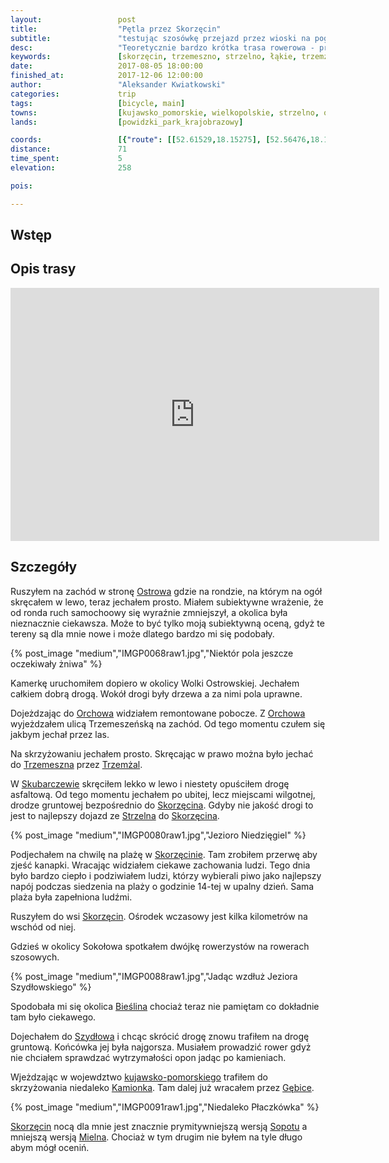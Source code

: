 ```yaml
---
layout:                 post
title:                  "Pętla przez Skorzęcin"
subtitle:               "testując szosówkę przejazd przez wioski na pograniczu województwa kujawsko-pomorskiego i wielkopolskiego"
desc:                   "Teoretycznie bardzo krótka trasa rowerowa - przejażdżka aby zobaczyć jak wygląda Skorzęcin za dnia. Ostatecznie przejechałem 71km obserwując kujawskie i wielkopolskie wsie tuż po okresie żniw."
keywords:               [skorzęcin, trzemeszno, strzelno, łąkie, trzemżal]
date:                   2017-08-05 18:00:00
finished_at:            2017-12-06 12:00:00
author:                 "Aleksander Kwiatkowski"
categories:             trip
tags:                   [bicycle, main]
towns:                  [kujawsko_pomorskie, wielkopolskie, strzelno, orchowo, powidz, witkowo, trzemeszno, mogilno]
lands:                  [powidzki_park_krajobrazowy]

coords:                 [{"route": [[52.61529,18.15275], [52.56476,18.10486], [52.54362,18.08280], [52.53506,18.08349], [52.50869,18.05576], [52.49777,18.02169], [52.50153,18.01508], [52.49395,17.97525], [52.49761,17.94727], [52.49380,17.92848], [52.46086,17.90985], [52.46426,17.87955], [52.46850,17.86445], [52.46222,17.85912], [52.46217,17.85432], [52.48037,17.84453], [52.48361,17.83269], [52.49443,17.83346], [52.50148,17.84359], [52.51470,17.82651], [52.52143,17.84428], [52.53679,17.83741], [52.54770,17.84342], [52.54754,17.89629], [52.55892,17.93955], [52.56596,17.93998], [52.57874,17.98444], [52.57994,17.99903], [52.60074,18.03190], [52.59386,18.07284], [52.61383,18.13558], [52.61482,18.15266]], "type": "bicycle"}]
distance:               71
time_spent:             5
elevation:              258  

pois:

---
```


[wiki-ostrowo]: https://pl.wikipedia.org/wiki/Ostrowo_(wie%C5%9B_w_powiecie_mogile%C5%84skim)
[wiki-orchowo]: https://pl.wikipedia.org/wiki/Orchowo
[wiki-trzemeszno]: https://pl.wikipedia.org/wiki/Trzemeszno
[wiki-trzemzal]: https://pl.wikipedia.org/wiki/Trzem%C5%BCal
[wiki-skubarczewo]: https://pl.wikipedia.org/wiki/Skubarczewo
[wiki-skorzecin]: https://pl.wikipedia.org/wiki/Skorz%C4%99cin_(wie%C5%9B_w_wojew%C3%B3dztwie_wielkopolskim)
[wiki-strzelno]: https://pl.wikipedia.org/wiki/Strzelno
[wiki-bieslin]: https://pl.wikipedia.org/wiki/Bie%C5%9Blin
[wiki-szydlowo]: https://pl.wikipedia.org/wiki/Szyd%C5%82owo_(powiat_gnie%C5%BAnie%C5%84ski)
[wiki-kujawsko-pomorskie]: https://pl.wikipedia.org/wiki/Kujawsko-pomorskie
[wiki-kamionek]: https://pl.wikipedia.org/wiki/Kamionek_(wojew%C3%B3dztwo_kujawsko-pomorskie)
[wiki-gebice]: https://pl.wikipedia.org/wiki/G%C4%99bice
[wiki-sopot]: https://pl.wikipedia.org/wiki/Sopot
[wiki-mielno]: https://pl.wikipedia.org/wiki/Mielno


Wstęp
-----

Opis trasy
----------

<iframe height='405' width='590' frameborder='0' allowtransparency='true' scrolling='no' src='https://www.strava.com/activities/1120403006/embed/cb1b919945b2454ef643620f876f15f0c4d7574c'></iframe>

Szczegóły
---------

Ruszyłem na zachód w stronę [Ostrowa][wiki-ostrowo] gdzie na rondzie,
na którym na ogół skręcałem
w lewo, teraz jechałem prosto. Miałem subiektywne wrażenie, że od ronda ruch
samochoowy się
wyraźnie zmniejszył, a okolica była nieznacznie ciekawsza. Może to być
tylko moją subiektywną oceną, gdyż te tereny są dla mnie nowe i może
dlatego bardzo mi się podobały.

{% post_image "medium","IMGP0068raw1.jpg","Niektór pola jeszcze oczekiwały żniwa" %}

Kamerkę uruchomiłem dopiero w okolicy Wolki Ostrowskiej.
Jechałem całkiem dobrą drogą. Wokół drogi były drzewa a za nimi pola uprawne.

Dojeżdzając do [Orchowa][wiki-orchowo] widziałem remontowane pobocze.
Z [Orchowa][wiki-orchowo] wyjeżdzałem ulicą Trzemeszeńską na zachód.
Od tego momentu czułem się jakbym jechał przez las.

Na skrzyżowaniu jechałem prosto. Skręcając w prawo można było jechać do
[Trzemeszna][wiki-trzemeszno] przez [Trzemżal][wiki-trzemzal].

W [Skubarczewie][wiki-skubarczewo] skręciłem lekko w lewo i niestety opuściłem
drogę asfaltową. Od tego momentu jechałem po ubitej, lecz miejscami
wilgotnej, drodze gruntowej bezpośrednio do [Skorzęcina][wiki-skorzecin].
Gdyby nie jakość drogi to jest to najlepszy dojazd ze [Strzelna][wiki-strzelno]
do [Skorzęcina][wiki-skorzecin].

{% post_image "medium","IMGP0080raw1.jpg","Jezioro Niedzięgiel" %}

Podjechałem na chwilę na plażę w [Skorzęcinie][wiki-skorzecin].
Tam zrobiłem przerwę aby zjeść kanapki.
Wracając widziałem ciekawe zachowania ludzi. Tego dnia było bardzo ciepło
i podziwiałem ludzi, którzy wybierali piwo jako najlepszy napój podczas
siedzenia na plaży o godzinie 14-tej w upalny dzień.
Sama plaża była zapełniona ludźmi.

Ruszyłem do wsi [Skorzęcin][wiki-skorzecin]. Ośrodek wczasowy jest kilka
kilometrów na wschód od niej.

Gdzieś w okolicy Sokołowa spotkałem dwójkę rowerzystów na
rowerach szosowych.

{% post_image "medium","IMGP0088raw1.jpg","Jadąc wzdłuż Jeziora Szydłowskiego" %}

Spodobała mi się okolica [Bieślina][wiki-bieslin] chociaż teraz nie pamiętam
co dokładnie tam było ciekawego.

Dojechałem do [Szydłowa][wiki-szydlowo] i chcąc skrócić drogę znowu
trafiłem na drogę gruntową. Końcówka jej była najgorsza. Musiałem prowadzić
rower gdyż nie chciałem sprawdzać wytrzymałości opon jadąc po kamieniach.

Wjeżdzając w wojewdztwo [kujawsko-pomorskiego][wiki-kujawsko-pomorskie]
trafiłem do skrzyżowania niedaleko [Kamionka][wiki-kamionek].
Tam dalej już wracałem przez [Gębice][wiki-gebice].

{% post_image "medium","IMGP0091raw1.jpg","Niedaleko Płaczkówka" %}

[Skorzęcin][wiki-skorzecin] nocą dla mnie jest znacznie
prymitywniejszą wersją [Sopotu][wiki-sopot] a mniejszą wersją
[Mielna][wiki-mielno]. Chociaż w tym drugim nie byłem na tyle długo abym mógł
oceniń.
